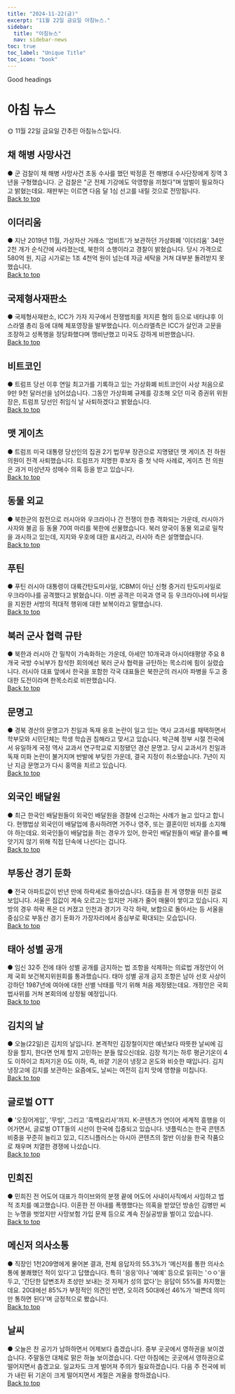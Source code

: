 ```yaml
---
title: "2024-11-22(금)"
excerpt: "11월 22일 금요일 아침뉴스."
sidebar:
  title: "아침뉴스"
  nav: sidebar-news
toc: true
toc_label: "Unique Title"
toc_icon: "book" 
---
```


Good headings

# 아침 뉴스
🌞 11월 22일 금요일 간추린 아침뉴스입니다.
## 채 해병 사망사건
● 군 검찰이 채 해병 사망사건 초동 수사를 했던 박정훈 전 해병대 수사단장에게 징역 3년을 구형했습니다. 군 검찰은 "군 전체 기강에도 악영향을 끼쳤다"며 엄벌이 필요하다고 밝혔는데요. 재판부는 이르면 다음 달 1심 선고를 내릴 것으로 전망됩니다.
<br>
<a href="#" class="btn btn--success">Back to top</a>
<br>
## 이더리움
● 지난 2019년 11월, 가상자산 거래소 '업비트'가 보관하던 가상화폐 '이더리움' 34만 2천 개가 순식간에 사라졌는데, 북한의 소행이라고 경찰이 밝혔습니다. 당시 가격으로 580억 원, 지금 시가로는 1조 4천억 원이 넘는데 자금 세탁을 거쳐 대부분 돌려받지 못했습니다.
<br>
<a href="#" class="btn btn--success">Back to top</a>
<br>
## 국제형사재판소
● 국제형사재판소, ICC가 가자 지구에서 전쟁범죄를 저지른 혐의 등으로 네타냐후 이스라엘 총리 등에 대해 체포영장을 발부했습니다. 이스라엘측은 ICC가 살인과 고문을 조장하고 성폭행을 정당화했다며 맹비난했고 미국도 강하게 비판했습니다.
<br>
<a href="#" class="btn btn--success">Back to top</a>
<br>
## 비트코인
● 트럼프 당선 이후 연일 최고가를 기록하고 있는 가상화폐 비트코인이 사상 처음으로 9만 9천 달러선을 넘어섰습니다. 그동안 가상화폐 규제를 강조해 오던 미국 증권위 위원장은, 트럼프 당선인 취임식 날 사퇴하겠다고 밝혔습니다.
<br>
<a href="#" class="btn btn--success">Back to top</a>
<br>
## 맷 게이츠
● 트럼프 미국 대통령 당선인의 집권 2기 법무부 장관으로 지명됐던 맷 게이츠 전 하원의원이 전격 사퇴했습니다. 트럼프가 지명한 후보자 중 첫 낙마 사례로, 게이츠 전 의원은 과거 미성년자 성매수 의혹 등을 받고 있습니다.
<br>
<a href="#" class="btn btn--success">Back to top</a>
<br>
## 동물 외교
● 북한군의 참전으로 러시아와 우크라이나 간 전쟁이 한층 격화되는 가운데, 러시아가 사자와 불곰 등 동물 70여 마리를 북한에 선물했습니다. 북러 양국이 동물 외교로 밀착을 과시하고 있는데, 지지와 우호에 대한 표시라고, 러시아 측은 설명했습니다.
<br>
<a href="#" class="btn btn--success">Back to top</a>
<br>
## 푸틴
● 푸틴 러시아 대통령이 대륙간탄도미사일, ICBM이 아닌 신형 중거리 탄도미사일로 우크라이나를 공격했다고 밝혔습니다. 이번 공격은 미국과 영국 등 우크라이나에 미사일을 지원한 서방의 적대적 행위에 대한 보복이라고 말했습니다.
<br>
<a href="#" class="btn btn--success">Back to top</a>
<br>
## 북러 군사 협력 규탄
● 북한과 러시아 간 밀착이 가속화하는 가운데, 아세안 10개국과 아시아태평양 주요 8개국 국방 수뇌부가 참석한 회의에선 북러 군사 협력을 규탄하는 목소리에 힘이 실렸습니다. 러시아 대표 앞에서 한국을 포함한 각국 대표들은 북한군의 러시아 파병을 두고 중대한 도전이라며 한목소리로 비판했습니다.
<br>
<a href="#" class="btn btn--success">Back to top</a>
<br>
## 문명고
● 경북 경산의 문명고가 친일과 독재 옹호 논란이 일고 있는 역사 교과서를 채택하면서 학부모와 시민단체는 학생 학습권 침해라고 맞서고 있습니다. 박근혜 정부 시절 전국에서 유일하게 국정 역사 교과서 연구학교로 지정됐던 경산 문명고. 당시 교과서가 친일과 독재 미화 논란이 불거지며 반발에 부딪힌 가운데, 결국 지정이 취소됐습니다. 7년이 지난 지금 문명고가 다시 홍역을 치르고 있습니다.
<br>
<a href="#" class="btn btn--success">Back to top</a>
<br>
## 외국인 배달원
● 최근 한국인 배달원들이 외국인 배달원을 경찰에 신고하는 사례가 늘고 있다고 합니다. 현행법상 외국인이 배달업에 종사하려면 거주나 영주, 또는 결혼이민 비자를 소지해야 하는데요. 외국인들이 배달업을 하는 경우가 있어, 한국인 배달원들이 배달 콜수를 빼앗기지 않기 위해 직접 단속에 나선다는 겁니다.
<br>
<a href="#" class="btn btn--success">Back to top</a>
<br>
## 부동산 경기 둔화
● 전국 아파트값이 반년 만에 하락세로 돌아섰습니다. 대출을 죈 게 영향을 미친 걸로 보입니다. 서울은 집값이 계속 오르고는 있지만 거래가 줄어 매물이 쌓이고 있습니다. 지방의 경우 하락 폭은 더 커졌고 인천과 경기가 각각 하락, 보합으로 돌아서는 등 서울을 중심으로 부동산 경기 둔화가 가장자리에서 중심부로 확대되는 모습입니다.
<br>
<a href="#" class="btn btn--success">Back to top</a>
<br>
## 태아 성별 공개
● 임신 32주 전에 태아 성별 공개를 금지하는 법 조항을 삭제하는 의료법 개정안이 어제 국회 보건복지위원회를 통과했습니다. 태아 성별 공개 금지 조항은 남아 선호 사상이 강하던 1987년에 여아에 대한 선별 낙태를 막기 위해 처음 제정됐는데요. 개정안은 국회 법사위를 거쳐 본회의에 상정될 예정입니다.
<br>
<a href="#" class="btn btn--success">Back to top</a>
<br>
## 김치의 날
● 오늘(22일)은 김치의 날입니다. 본격적인 김장철이지만 예년보다 따뜻한 날씨에 김장을 할지, 한다면 언제 할지 고민하는 분들 많으신데요. 김장 적기는 하루 평균기온이 4도 이하이고 최저기온 0도 이하, 즉, 바깥 기온이 냉장고 온도와 비슷한 때입니다. 김치냉장고에 김치를 보관하는 요즘에도, 날씨는 여전히 김치 맛에 영향을 미칩니다.
<br>
<a href="#" class="btn btn--success">Back to top</a>
<br>
## 글로벌 OTT
● '오징어게임', '무빙', 그리고 '흑백요리사'까지. K-콘텐츠가 연이어 세계적 흥행을 이어가면서, 글로벌 OTT들의 시선이 한국에 집중되고 있습니다. 넷플릭스는 한국 콘텐츠 비중을 꾸준히 늘리고 있고, 디즈니플러스는 아시아 콘텐츠의 절반 이상을 한국 작품으로 채우며 치열한 경쟁에 나섰습니다.
<br>
<a href="#" class="btn btn--success">Back to top</a>
<br>
## 민희진
● 민희진 전 어도어 대표가 하이브와의 분쟁 끝에 어도어 사내이사직에서 사임하고 법적 조치를 예고했습니다. 이혼한 전 아내를 폭행했다는 의혹을 받았던 방송인 김병만 씨는 누명을 벗었지만 사망보험 가입 문제 등으로 계속 진실공방을 벌이고 있습니다.
<br>
<a href="#" class="btn btn--success">Back to top</a>
<br>
## 메신저 의사소통
● 직장인 1천209명에게 물어본 결과, 전체 응답자의 55.3%가 '메신저를 통한 의사소통에 불쾌했던 적이 있다'고 답했습니다. 특히 '응응'이나 '예예' 등으로 읽히는 'ㅇㅇ'을 두고, '간단한 답변조차 초성만 보내는 것 자체가 성의 없다'는 응답이 55%를 차지했는데요. 20대에선 85%가 부정적인 의견인 반면, 오히려 50대에선 46%가 '바쁜데 의미만 통하면 된다'며 긍정적으로 봤습니다.
<br>
<a href="#" class="btn btn--success">Back to top</a>
<br>
## 날씨
● 오늘은 찬 공기가 남하하면서 어제보다 춥겠습니다. 중부 곳곳에서 영하권을 보이겠습니다. 주말동안 대체로 맑은 하늘 보이겠습니다. 다만 아침에는 곳곳에서 영하권으로 떨어지면서 춥겠고요. 일교차도 크게 벌어져 주의가 필요하겠습니다. 다음 주 전국에 비가 내린 뒤 기온이 크게 떨어지면서 계절은 겨울을 향하겠습니다.
<br>
<a href="#" class="btn btn--success">Back to top</a>
<br>
